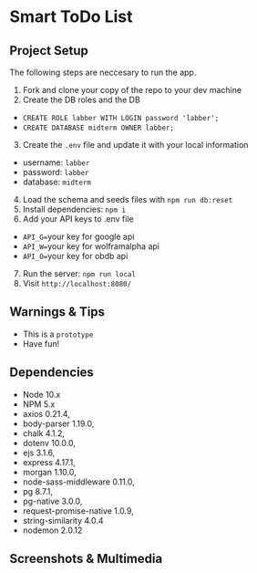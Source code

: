 Smart ToDo List
===============

## Project Setup

The following steps are neccesary to run the app.

1. Fork and clone your copy of the repo to your dev machine
2. Create the DB roles and the DB
  - `CREATE ROLE labber WITH LOGIN password 'labber';`
  - `CREATE DATABASE midterm OWNER labber;`
3. Create the `.env` file and update it with your local information
  - username: `labber` 
  - password: `labber` 
  - database: `midterm`
4. Load the schema and seeds files with `npm run db:reset`
5. Install dependencies: `npm i`
6. Add your API keys to .env file
  - `API_G=`your key for google api
  - `API_W=`your key for wolframalpha api
  - `API_O=`your key for obdb api
7. Run the server: `npm run local`
8. Visit `http://localhost:8080/`

## Warnings & Tips

- This is a `prototype`
- Have fun!

## Dependencies

- Node 10.x
- NPM 5.x
- axios 0.21.4,
- body-parser 1.19.0,
- chalk 4.1.2,
- dotenv 10.0.0,
- ejs 3.1.6,
- express 4.17.1,
- morgan 1.10.0,
- node-sass-middleware 0.11.0,
- pg 8.7.1,
- pg-native 3.0.0,
- request-promise-native 1.0.9,
- string-similarity 4.0.4
- nodemon 2.0.12

## Screenshots & Multimedia

![]()
![]()
